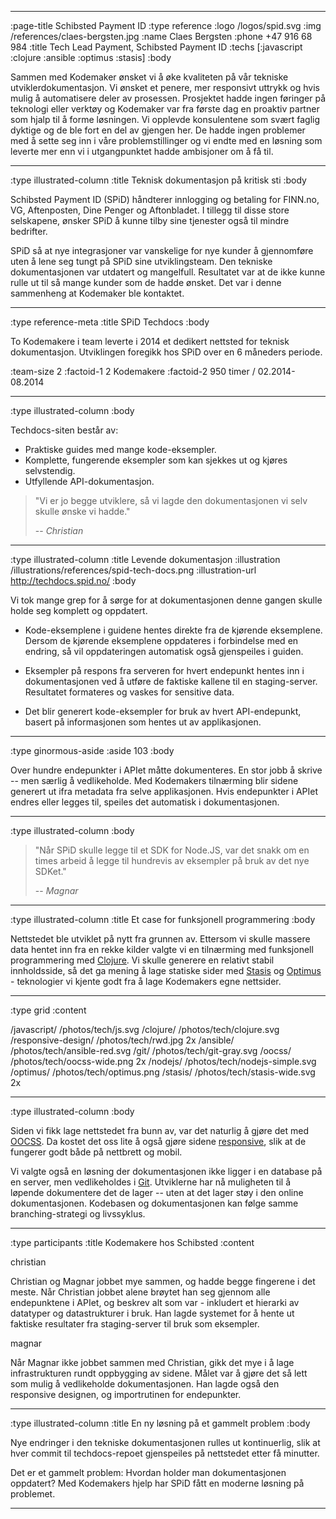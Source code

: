 --------------------------------------------------------------------------------
:page-title Schibsted Payment ID
:type reference
:logo /logos/spid.svg
:img /references/claes-bergsten.jpg
:name Claes Bergsten
:phone +47 916 68 984
:title Tech Lead Payment, Schibsted Payment ID
:techs [:javascript :clojure :ansible :optimus :stasis]
:body

Sammen med Kodemaker ønsket vi å øke kvaliteten på vår tekniske
utviklerdokumentasjon. Vi ønsket et penere, mer responsivt uttrykk og hvis mulig
å automatisere deler av prosessen. Prosjektet hadde ingen føringer på teknologi
eller verktøy og Kodemaker var fra første dag en proaktiv partner som hjalp
til å forme løsningen. Vi opplevde konsulentene som svært faglig dyktige og de
ble fort en del av gjengen her. De hadde ingen problemer med å sette seg inn i
våre problemstillinger og vi endte med en løsning som leverte mer enn vi i
utgangpunktet hadde ambisjoner om å få til.

--------------------------------------------------------------------------------
:type illustrated-column
:title Teknisk dokumentasjon på kritisk sti
:body

Schibsted Payment ID (SPiD) håndterer innlogging og betaling for FINN.no, VG,
Aftenposten, Dine Penger og Aftonbladet. I tillegg til disse store selskapene,
ønsker SPiD å kunne tilby sine tjenester også til mindre bedrifter.

SPiD så at nye integrasjoner var vanskelige for nye kunder å gjennomføre uten å
lene seg tungt på SPiD sine utviklingsteam. Den tekniske dokumentasjonen var
utdatert og mangelfull. Resultatet var at de ikke kunne rulle ut til så mange
kunder som de hadde ønsket. Det var i denne sammenheng at Kodemaker ble
kontaktet.

--------------------------------------------------------------------------------
:type reference-meta
:title SPiD Techdocs
:body

To Kodemakere i team leverte i 2014 et dedikert nettsted for teknisk dokumentasjon.
Utviklingen foregikk hos SPiD over en 6 måneders periode.

:team-size 2
:factoid-1 2 Kodemakere
:factoid-2 950 timer / 02.2014-08.2014

--------------------------------------------------------------------------------
:type illustrated-column
:body

Techdocs-siten består av:

- Praktiske guides med mange kode-eksempler.
- Komplette, fungerende eksempler som kan sjekkes ut og kjøres selvstendig.
- Utfyllende API-dokumentasjon.

> "Vi er jo begge utviklere, så vi lagde den dokumentasjonen vi selv skulle ønske vi hadde."
>
> -- <cite>Christian</cite>

--------------------------------------------------------------------------------
:type illustrated-column
:title Levende dokumentasjon
:illustration /illustrations/references/spid-tech-docs.png
:illustration-url http://techdocs.spid.no/
:body

Vi tok mange grep for å sørge for at dokumentasjonen denne gangen skulle holde
seg komplett og oppdatert.

- Kode-eksemplene i guidene hentes direkte fra de kjørende eksemplene. Dersom de
  kjørende eksemplene oppdateres i forbindelse med en endring, så vil
  oppdateringen automatisk også gjenspeiles i guiden.

- Eksempler på respons fra serveren for hvert endepunkt hentes inn i
  dokumentasjonen ved å utføre de faktiske kallene til en staging-server.
  Resultatet formateres og vaskes for sensitive data.

- Det blir generert kode-eksempler for bruk av hvert API-endepunkt, basert på
  informasjonen som hentes ut av applikasjonen.

--------------------------------------------------------------------------------
:type ginormous-aside
:aside 103
:body

Over hundre endepunkter i APIet måtte dokumenteres. En stor jobb å
skrive -- men særlig å vedlikeholde. Med Kodemakers tilnærming blir sidene
generert ut ifra metadata fra selve applikasjonen. Hvis endepunkter i APIet
endres eller legges til, speiles det automatisk i dokumentasjonen.

--------------------------------------------------------------------------------
:type illustrated-column
:body

> "Når SPiD skulle legge til et SDK for Node.JS, var det snakk om en times
>  arbeid å legge til hundrevis av eksempler på bruk av det nye SDKet."
>
> -- <cite>Magnar</cite>

--------------------------------------------------------------------------------
:type illustrated-column
:title Et case for funksjonell programmering
:body

Nettstedet ble utviklet på nytt fra grunnen av. Ettersom vi skulle massere data
hentet inn fra en rekke kilder valgte vi en tilnærming med funksjonell
programmering med [Clojure](/clojure/). Vi skulle generere en relativt stabil
innholdsside, så det ga mening å lage statiske sider med [Stasis](/stasis/) og
[Optimus](/optimus/) - teknologier vi kjente godt fra å lage Kodemakers egne
nettsider.

--------------------------------------------------------------------------------
:type grid
:content

/javascript/                       /photos/tech/js.svg
/clojure/                          /photos/tech/clojure.svg
/responsive-design/                /photos/tech/rwd.jpg 2x
/ansible/                          /photos/tech/ansible-red.svg
/git/                              /photos/tech/git-gray.svg
/oocss/                            /photos/tech/oocss-wide.png 2x
/nodejs/                           /photos/tech/nodejs-simple.svg
/optimus/                          /photos/tech/optimus.png
/stasis/                           /photos/tech/stasis-wide.svg 2x

--------------------------------------------------------------------------------
:type illustrated-column
:body

Siden vi fikk lage nettstedet fra bunn av, var det naturlig å gjøre det med
[OOCSS](/oocss/). Da kostet det oss lite å også gjøre sidene
[responsive](/responsive-design/), slik at de fungerer godt både på nettbrett og
mobil.

Vi valgte også en løsning der dokumentasjonen ikke ligger i en database på en
server, men vedlikeholdes i [Git](/git/). Utviklerne har nå muligheten til å
løpende dokumentere det de lager -- uten at det lager støy i den online
dokumentasjonen. Kodebasen og dokumentasjonen kan følge samme branching-strategi
og livssyklus.

--------------------------------------------------------------------------------
:type participants
:title Kodemakere hos Schibsted
:content

christian

Christian og Magnar jobbet mye sammen, og hadde begge fingerene i det meste. Når
Christian jobbet alene brøytet han seg gjennom alle endepunktene i APIet, og
beskrev alt som var - inkludert et hierarki av datatyper og datastrukturer i
bruk. Han lagde systemet for å hente ut faktiske resultater fra staging-server
til bruk som eksempler.

magnar

Når Magnar ikke jobbet sammen med Christian, gikk det mye i å lage
infrastrukturen rundt oppbygging av sidene. Målet var å gjøre det så lett som
mulig å vedlikeholde dokumentasjonen. Han lagde også den responsive designen, og
importrutinen for endepunkter.

--------------------------------------------------------------------------------
:type illustrated-column
:title En ny løsning på et gammelt problem
:body

Nye endringer i den tekniske dokumentasjonen rulles ut kontinuerlig, slik at
hver commit til techdocs-repoet gjenspeiles på nettstedet etter få minutter.

Det er et gammelt problem: Hvordan holder man dokumentasjonen oppdatert? Med
Kodemakers hjelp har SPiD fått en moderne løsning på problemet.

--------------------------------------------------------------------------------
